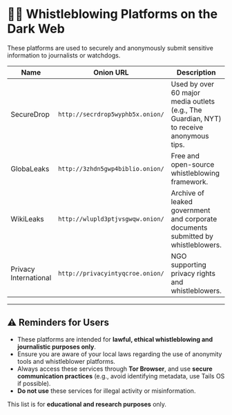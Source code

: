 # 🕵️‍♂️ Whistleblowing Platforms on the Dark Web

These platforms are used to securely and anonymously submit sensitive information to journalists or watchdogs.

| Name                | Onion URL                                     | Description |
|---------------------|-----------------------------------------------|-------------|
| SecureDrop          | `http://secrdrop5wyphb5x.onion/`              | Used by over 60 major media outlets (e.g., The Guardian, NYT) to receive anonymous tips. |
| GlobaLeaks          | `http://3zhdn5gwp4biblio.onion/`              | Free and open-source whistleblowing framework. |
| WikiLeaks           | `http://wlupld3ptjvsgwqw.onion/`              | Archive of leaked government and corporate documents submitted by whistleblowers. |
| Privacy International | `http://privacyintyqcroe.onion/`           | NGO supporting privacy rights and whistleblowers. |

---

## ⚠️ Reminders for Users

- These platforms are intended for **lawful, ethical whistleblowing and journalistic purposes only**.
- Ensure you are aware of your local laws regarding the use of anonymity tools and whistleblower platforms.
- Always access these services through **Tor Browser**, and use **secure communication practices** (e.g., avoid identifying metadata, use Tails OS if possible).
- **Do not use** these services for illegal activity or misinformation.

This list is for **educational and research purposes** only.
